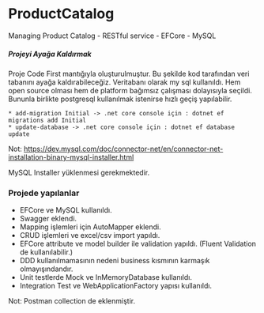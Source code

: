 ﻿# ProductCatalog
Managing Product Catalog - RESTful service - EFCore - MySQL

##### Projeyi Ayağa Kaldırmak

Proje Code First mantığıyla oluşturulmuştur. Bu şekilde kod tarafından veri tabanını ayağa kaldırabileceğiz.
Veritabanı olarak my sql kullanıldı. Hem open source olması hem de platform bağımsız çalışması dolayısıyla seçildi.
Bununla birlikte postgresql kullanılmak istenirse hızlı geçiş yapılabilir.

```
* add-migration Initial -> .net core console için : dotnet ef migrations add Initial
* update-database -> .net core console için : dotnet ef database update
```

Not: https://dev.mysql.com/doc/connector-net/en/connector-net-installation-binary-mysql-installer.html

MySQL Installer yüklenmesi gerekmektedir.

### Projede yapılanlar

- EFCore ve MySQL kullanıldı.
- Swagger eklendi.
- Mapping işlemleri için AutoMapper eklendi.
- CRUD işlemleri ve excel/csv import yapıldı.
- EFCore attribute ve model builder ile validation yapıldı. (Fluent Validation de kullanılabilir.)
- DDD kullanılmamasının nedeni business kısmının karmaşık olmayışındandır.
- Unit testlerde Mock ve InMemoryDatabase kullanıldı.
- Integration Test ve WebApplicationFactory yapısı kullanıldı.

Not: Postman collection de eklenmiştir.